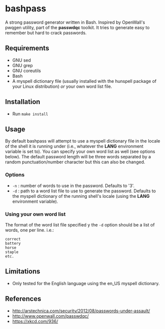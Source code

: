# bashpass #

A strong password generator written in Bash. Inspired by OpenWall's
pwqgen utility, part of the **passwdqc** toolkit.  It tries to
generate easy to remember but hard to crack passwords. 

## Requirements ##

* GNU sed
* GNU grep
* GNU coreutils
* Bash
* A myspell dictionary file (usually installed with the hunspell
  package of your Linux distribution) *or* your own word list file.

## Installation ##

* Run `make install`

## Usage ##

By default bashpass will attempt to use a myspell dictionary file in
the locale of the shell it is running under (i.e., whatever the
**LANG** environment variable is set to). You can specify your own
word list as well (see options below).  The default password length
will be three words separated by a random punctuation/number
character but this can also be changed.

### Options ###

* `-n` : number of words to use in the password. Defaults to '3'.
* `-d` : path to a word list file to use to generate the password.
  Defaults to the myspell dictionary of the running shell's locale
  (using the **LANG** environment variable).

### Using your own word list ###

The format of the word list file specified y the `-d` option should be
a list of words, one per line.  i.e.:

```shell
correct
battery
horse
staple
etc.
```
## Limitations ##

* Only tested for the English language using the en_US myspell
  dictionary.

## References ##

* http://arstechnica.com/security/2012/08/passwords-under-assault/
* http://www.openwall.com/passwdqc/
* https://xkcd.com/936/
